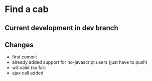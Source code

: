 Find a cab
==========
Current development in dev branch
-----------------------
Changes
--------------
* first commit
* already added support for no-javascript users (just have to push)
* w3 valid (so far)
* ajax call added